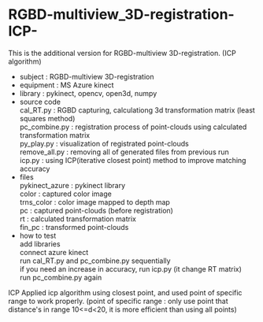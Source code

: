 # RGBD-multiview_3D-registration-ICP-
This is the additional version for RGBD-multiview 3D-registration. (ICP algorithm)

- subject : RGBD-multiview 3D-registration
- equipment : MS Azure kinect
- library : pykinect, opencv, open3d, numpy
- source code\
  cal_RT.py : RGBD capturing, calculationg 3d transformation matrix (least squares method)\
  pc_combine.py : registration process of point-clouds using calculated transformation matrix\
  py_play.py : visualization of registrated point-clouds\
  remove_all.py : removing all of generated files from previous run\
  icp.py : using ICP(iterative closest point) method to improve matching accuracy
- files\
  pykinect_azure : pykinect library\
  color : captured color image\
  trns_color : color image mapped to depth map\
  pc : captured point-clouds (before registration)\
  rt : calculated transformation matrix\
  fin_pc : transformed point-clouds
 - how to test\
  add libraries\
  connect azure kinect\
  run cal_RT.py and pc_combine.py sequentially\
  if you need an increase in accuracy, run icp.py (it change RT matrix)\
  run pc_combine.py again
  
ICP
  Applied icp algorithm using closest point, and used point of specific range to work properly.
  (point of specific range : only use point that distance's in range 10<=d<20, it is more efficient than using all points)
